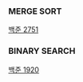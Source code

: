 ### MERGE SORT
[백준 2751](https://www.acmicpc.net/problem/2751)

### BINARY SEARCH  
[백준 1920](https://www.acmicpc.net/problem/1920)
